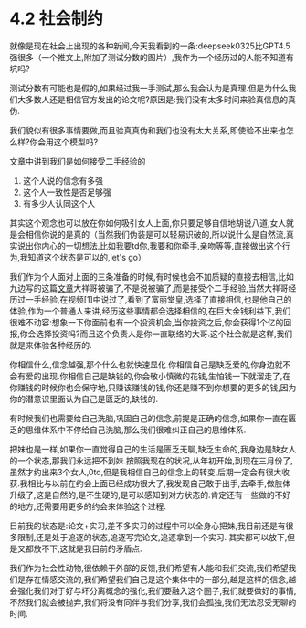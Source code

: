 # 4.2 社会制约

就像是现在社会上出现的各种新闻,今天我看到的一条:deepseek0325比GPT4.5强很多（一个推文上,附加了测试分数的图片）,我作为一个经历过的人能不知道有坑吗?

测试分数有可能也是假的,如果经过我一手测试,那么我会认为是真理.但是为什么我们大多数人还是相信官方发出的论文呢?原因是:我们没有太多时间来验真信息的真伪.

我们貌似有很多事情要做,而且验真真伪和我们也没有太大关系,即使验不出来也怎么样?你会用这个模型吗?

文章中讲到我们是如何接受二手经验的
1. 这个人说的信念有多强
2. 这个人一致性是否足够强
3. 有多少人认同这个人

其实这个观念也可以放在你如何吸引女人上面,你只要足够自信地胡说八道,女人就是会相信你说的是真的（当然我们伪装是可以轻易识破的,所以说什么是自然流,真实说出你内心的一切想法,比如我要td你,我要和你牵手,亲吻等等,直接做出这个行为,我知道这个状态是可以的,let's go）

我们作为个人面对上面的三条准备的时候,有时候也会不加质疑的直接去相信,比如九边写的这篇[文章](https://mp.weixin.qq.com/s/EOR39yAgZ4lPg1tkHhZhsw)大祥哥被骗了,不是说被骗了,而是接受个二手经验,当然大祥哥经历过一手经验,在视频[1]中说过了,看到了富丽堂皇,选择了直接相信,也是他自己的体验,作为一个普通人来讲,经历这些事情都会选择相信的,在巨大金钱利益下,我们很难不动容:想象一下你面前也有一个投资机会,当你投资之后,你会获得1个亿的回报,你会选择投资吗?而且这个负责人是你一直联络的大哥.这个社会就是这样,我们就是来体验各种经历的.

你相信什么,信念越强,那个什么也就快速显化.你相信自己是缺乏爱的,你身边就不会有爱的出现.你相信自己是缺钱的,你会敬小慎微的花钱,生怕钱一下就溜走了,在你赚钱的时候你也会保守地,只赚该赚钱的钱,你还是赚不到你想要的更多的钱,因为你的潜意识里面认为自己是匮乏的,缺钱的.

有时候我们也需要给自己洗脑,巩固自己的信念,前提是正确的信念,如果你一直在匮乏的思维体系中不停给自己洗脑,那么我们很难纠正自己的思维体系.

把妹也是一样,如果你一直觉得自己的生活是匮乏无聊,缺乏生命的,我身边是缺女人的一个状态,那我们永远把不到妹.按照我现在的状况,从年初开始,到现在三月份了,虽然才约出来3个女人,0td,但是我相信自己的信念上的转变,后期一定会有很大收获.我相比与以前在约会上面已经成功很大了,我发现自己敢于出手,去牵手,做肢体升级了,这是自然的,是不生硬的,是可以感知到对方状态的.肯定还有一些做的不好的地方,还需要用更多的约会来体验这个过程.

目前我的状态是:论文+实习,差不多实习的过程中可以全身心把妹,我目前还是有很多限制,还是处于追逐的状态,追逐写完论文,追逐拿到一个实习. 其实都可以放下,但是又都放不下,这就是我目前的矛盾点.

我们作为社会性动物,很依赖于外部的反馈,我们希望有人能和我们交流,我们希望我们是存在情感交流的,我们希望我们自己是这个集体中的一部分,越是这样的信念,越会强化我们对于好与坏分离概念的强化,我们要融入这个圈子,我们就要做好的事情,不然我们就会被抛弃,我们将没有同伴与我们分享,我们会孤独,我们无法忍受无聊的时间.